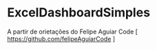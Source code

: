# ExcelDashboardSimples
A partir de orietações do Felipe Aguiar Code [ https://github.com/felipeAguiarCode ]
